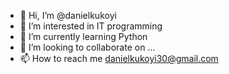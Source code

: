 - 👋 Hi, I’m @danielkukoyi
- 👀 I’m interested in IT programming 
- 🌱 I’m currently learning Python 
- 💞️ I’m looking to collaborate on ...
- 📫 How to reach me danielkukoyi30@gmail.com

<!---
danielkukoyi/danielkukoyi is a ✨ special ✨ repository because its `README.md` (this file) appears on your GitHub profile.
You can click the Preview link to take a look at your changes.
--->

